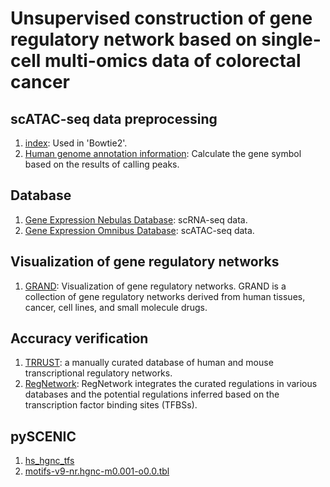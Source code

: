 # Unsupervised construction of gene regulatory network based on single-cell multi-omics data of colorectal cancer
## scATAC-seq data preprocessing
1. [index](https://bowtie-bio.sourceforge.net/bowtie2/manual.shtml): Used in 'Bowtie2'.  
2. [Human genome annotation information](https://www.gencodegenes.org/human/): Calculate the gene symbol based on the results of calling peaks.  
## Database
1. [Gene Expression Nebulas Database](https://ngdc.cncb.ac.cn/gen/): scRNA-seq data.  
2. [Gene Expression Omnibus Database](https://www.ncbi.nlm.nih.gov/geo/): scATAC-seq data.  
##  Visualization of gene regulatory networks
1. [GRAND](https://grand.networkmedicine.org/): Visualization of gene regulatory networks. GRAND is a collection of gene regulatory networks derived from human tissues, cancer, cell lines, and small molecule drugs.     
## Accuracy verification
1. [TRRUST](https://www.grnpedia.org/trrust/): a manually curated database of human and mouse transcriptional regulatory networks.  
2. [RegNetwork](https://regnetworkweb.org/home.jsp): RegNetwork integrates the curated regulations in various databases and the potential regulations inferred based on the transcription factor binding sites (TFBSs).  
## pySCENIC
1. [hs_hgnc_tfs](https://github.com/aertslab/pySCENIC/tree/master/resources)  
2. [motifs-v9-nr.hgnc-m0.001-o0.0.tbl](https://resources.aertslab.org/cistarget/)  
